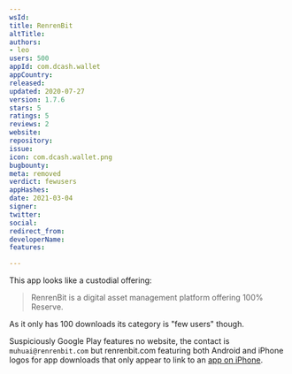 ```yaml
---
wsId: 
title: RenrenBit
altTitle: 
authors:
- leo
users: 500
appId: com.dcash.wallet
appCountry: 
released: 
updated: 2020-07-27
version: 1.7.6
stars: 5
ratings: 5
reviews: 2
website: 
repository: 
issue: 
icon: com.dcash.wallet.png
bugbounty: 
meta: removed
verdict: fewusers
appHashes: 
date: 2021-03-04
signer: 
twitter: 
social: 
redirect_from: 
developerName: 
features: 

---
```


This app looks like a custodial offering:

> RenrenBit is a digital asset management platform offering 100% Reserve.

As it only has 100 downloads its category is "few users" though.

Suspiciously Google Play features no website, the contact is
`muhuai@renrenbit.com` but renrenbit.com featuring both Android and iPhone logos
for app downloads that only appear to link to an
[app on iPhone](https://apps.apple.com/us/app/renrenbit/id1443447248).
